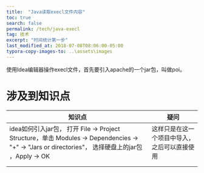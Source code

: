 ```yaml
---
title:  "Java读取execl文件内容"
toc: true
search: false
permalink: /tech/java-execl
tag: 技术
excerpt: "时间统计第一步"
last_modified_at: 2018-07-08T08:06:00-05:00
typora-copy-images-to: ..\assets\images
---
```


使用Idea编辑器操作execl文件，首先要引入apache的一个jar包，叫做poi。

# 涉及到知识点

| 知识点                                                       | 疑问                                         |
| ------------------------------------------------------------ | -------------------------------------------- |
| idea如何引入jar包， 打开 File -> Project Structure，单击 Modules -> Dependencies -> "+" -> "Jars or directories"， 选择硬盘上的jar包  ，Apply -> OK | 这样只是在这一个项目中导入，之后可以直接使用 |
|                                                              |                                              |
|                                                              |                                              |

